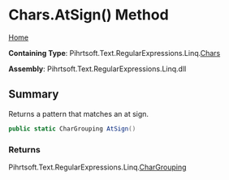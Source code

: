 # Chars\.AtSign\(\) Method

[Home](../../../../../../README.md)

**Containing Type**: Pihrtsoft\.Text\.RegularExpressions\.Linq\.[Chars](../README.md)

**Assembly**: Pihrtsoft\.Text\.RegularExpressions\.Linq\.dll

## Summary

Returns a pattern that matches an at sign\.

```csharp
public static CharGrouping AtSign()
```

### Returns

Pihrtsoft\.Text\.RegularExpressions\.Linq\.[CharGrouping](../../CharGrouping/README.md)

